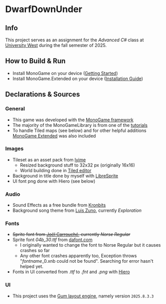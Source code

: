 # DwarfDownUnder
## Info
This project serves as an assignment for the *Advanced C#* class at [University West](https://www.hv.se/) during the fall semester of 2025.

## How to Build & Run
- Install MonoGame on your device ([Getting Started](https://docs.monogame.net/articles/getting_started/index.html))
- Install MonoGame.Extended on your device ([Installation Guide](https://www.monogameextended.net/docs/getting-started/installation-monogame/))

## Declarations & Sources

### General
- This game was developed with the [MonoGame framework](https://monogame.net/)
- The majority of the MonoGameLibrary is from one of the [tutorials](https://docs.monogame.net/articles/tutorials/index.html)
- To handle Tiled maps (see below) and for other helpful additions [MonoGame Extended](https://docs.monogame.net/articles/tutorials/index.html) was also included

### Images
- Tileset as an asset pack from [lyime](https://lyime.itch.io/)
    - Resized background stuff to 32x32 px (originally 16x16)
    - World building done in [Tiled editor](https://www.mapeditor.org/)
- Background in title done by myself with [LibreSprite](https://libresprite.github.io/#!/)
- UI font png done with Hiero (see below)

### Audio
- Sound Effects as a free bundle from [Kronbits](https://kronbits.itch.io/retrosfx)
- Background song theme from [Luis Zuno](https://soundcloud.com/ansimuz/tracks), currently *Exploration*

### Fonts
- ~~Sprite font from [Joël Carrouché](https://www.1001fonts.com/users/joelcarrouche/), currently *Norse Regular*~~
- Sprite font *04b_30.ttf* from [dafont.com](https://www.dafont.com/04b-30.font) 
    - I originally wanted to change the font to Norse Regular but it causes crashes so far
    - Any other font crashes apparently too, Exception throws "*fontname*_0.xnb could not be found". Searching for error hasn't helped yet.
- Fonts in UI converted from *.ttf* to *.fnt* and *.png* with [Hiero](https://docs.flatredball.com/gum/gum-tool/gum-elements/text/use-custom-font#creating-fonts-with-hiero)

### UI
- This project uses the [Gum layout engine](https://docs.flatredball.com/gum), namely version `2025.8.3.3`